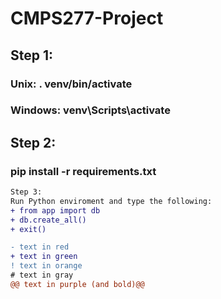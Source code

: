 # CMPS277-Project


## Step 1:
### Unix: . venv/bin/activate
### Windows: venv\Scripts\activate

## Step 2: 
### pip install -r requirements.txt

```diff
Step 3: 
Run Python enviroment and type the following:
+ from app import db
+ db.create_all()
+ exit()
```

```diff
- text in red
+ text in green
! text in orange
# text in gray
@@ text in purple (and bold)@@
```
